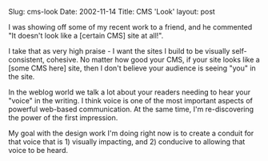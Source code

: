 Slug: cms-look
Date: 2002-11-14
Title: CMS 'Look'
layout: post

I was showing off some of my recent work to a  friend, and he commented &quot;It doesn&#39;t look like a [certain CMS] site at all!&quot;.

I take that as very high praise - I want the sites I build to be visually self-consistent, cohesive. No matter how good your CMS, if your site looks like a [some CMS here] site, then I don&#39;t believe your audience is seeing &quot;you&quot; in the site.

In the weblog world we talk a lot about your readers needing to hear your &quot;voice&quot; in the writing. I think voice is one of the most important aspects of powerful web-based communication. At the same time, I&#39;m re-discovering the power of the first impression.

My goal with the design work I&#39;m doing right now is to create a conduit for that voice that is 1) visually impacting, and 2) conducive to allowing that voice to  be heard.
